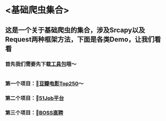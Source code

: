 # <基础爬虫集合>
## 这是一个关于基础爬虫的集合，涉及Srcapy以及Request两种框架方法，下面是各类Demo，让我们看看
### 首先我们需要先下载[工具包](https://github.com/TreasureLZ/SomeData-Spider/tree/master/lib)哦～
#
### 第一个项目：🚗[豆瓣电影Top250](https://github.com/TreasureLZ/SomeData-Spider/tree/master/DBMovieTop_Data)～
### 第二个项目：🚕[51Job平台](https://github.com/TreasureLZ/SomeData-Spider/tree/master/Job_Data)
### 第三个项目：🚕[BOSS直聘]()



